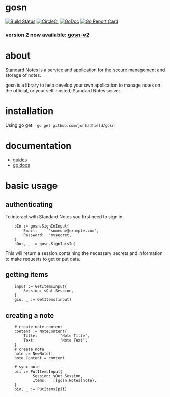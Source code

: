 # gosn
[![Build Status](https://www.travis-ci.org/jonhadfield/gosn.svg?branch=master)](https://www.travis-ci.org/jonhadfield/gosn) [![CircleCI](https://circleci.com/gh/jonhadfield/gosn/tree/master.svg?style=svg)](https://circleci.com/gh/jonhadfield/gosn/tree/master) [![GoDoc](https://img.shields.io/badge/godoc-reference-blue.svg)](https://godoc.org/github.com/jonhadfield/gosn/) [![Go Report Card](https://goreportcard.com/badge/github.com/jonhadfield/gosn)](https://goreportcard.com/report/github.com/jonhadfield/gosn) 

### version 2 now available: [gosn-v2](https://github.com/jonhadfield/gosn)


# about

<a href="https://standardnotes.org/" target="_blank">Standard Notes</a> is a service and application for the secure management and storage of notes.  

gosn is a library to help develop your own application to manage notes on the official, or your self-hosted, Standard Notes server.

# installation

Using go get: ``` go get github.com/jonhadfield/gosn```

# documentation

- [guides](docs/index.md)
- [go docs](https://godoc.org/github.com/jonhadfield/gosn)

# basic usage
## authenticating

To interact with Standard Notes you first need to sign in:

```golang
    sIn := gosn.SignInInput{
        Email:     "someone@example.com",
        Password:  "mysecret,
    }
    sOut, _ := gosn.SignIn(sIn)
```

This will return a session containing the necessary secrets and information to make requests to get or put data.

## getting items

```golang
    input := GetItemsInput{
        Session: sOut.Session,
    }
    gio, _ := GetItems(input)
```

## creating a note

```golang
    # create note content
    content := NoteContent{
        Title:          "Note Title",
        Text:           "Note Text",
    }
    # create note
    note := NewNote()
    note.Content = content
    
    # sync note
    pii := PutItemsInput{
    		Session: sOut.Session,
    		Items:   []gosn.Notes{note},
    }
    pio, _ := PutItems(pii)
```


